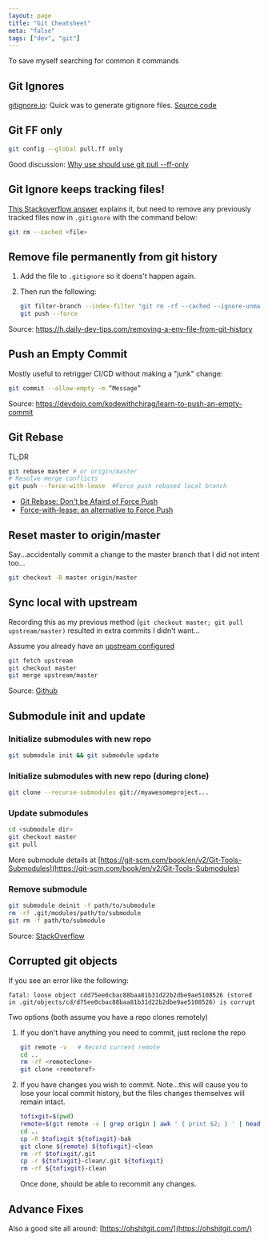 ```yaml
---
layout: page
title: "Git Cheatsheet"
meta: "false"
tags: ["dev", "git"]
---
```


To save myself searching for common it commands

## Git Ignores

[gitignore.io](https://www.toptal.com/developers/gitignore): Quick was to generate gitignore files.  [Source code](https://github.com/toptal/gitignore.io)

## Git FF only

```sh
git config --global pull.ff only
```

Good discussion: [Why use should use git pull --ff-only](https://blog.sffc.xyz/post/185195398930/why-you-should-use-git-pull-ff-only-git-is-a)

## Git Ignore keeps tracking files!

[This Stackoverflow answer](https://stackoverflow.com/a/1274447) explains it, but need to remove any previously tracked files now in `.gitignore` with the command below:
  
```sh
git rm --cached <file>
```

## Remove file permanently from git history

1. Add the file to `.gitignore` so it doens't happen again.
2. Then run the following:

    ```sh
    git filter-branch --index-filter "git rm -rf --cached --ignore-unmatch <filetoremove>" HEAD
    git push --force
    ```

Source: <https://h.daily-dev-tips.com/removing-a-env-file-from-git-history>

## Push an Empty Commit

Mostly useful to retrigger CI/CD without making a "junk" change:

```sh
git commit --allow-empty -m “Message”
```

Source: <https://devdojo.com/kodewithchirag/learn-to-push-an-empty-commit>
## Git Rebase

TL;DR

```sh
git rebase master # or origin/master
# Resolve merge conflicts
git push --force-with-lease  #Force push rebased local branch
```

- [Git Rebase: Don't be Afaird of Force Push](https://blog.verslu.is/git/git-rebase/)
- [Force-with-lease: an alternative to Force Push](http://weiqingtoh.github.io/force-with-lease/)

## Reset master to origin/master

Say...accidentally commit a change to the master branch that I did not intent too...

```sh
git checkout -B master origin/master
```

## Sync local with upstream

Recording this as my previous method (`git checkout master; git pull upstream/master)` resulted in extra commits I didn't want...

Assume you already have an [upstream configured](https://docs.github.com/en/free-pro-team@latest/github/collaborating-with-issues-and-pull-requests/configuring-a-remote-for-a-fork)

```sh
git fetch upstream
git checkout master
git merge upstream/master
```

Source: [Github](https://docs.github.com/en/free-pro-team@latest/github/collaborating-with-issues-and-pull-requests/syncing-a-fork)

## Submodule init and update

### Initialize submodules with new repo

  ```sh
  git submodule init && git submodule update
  ```

### Initialize submodules with new repo (during clone)

  ```sh
  git clone --recurse-submodules git://myawesomeproject...
  ```

### Update submodules

  ```sh
  cd <submodule dir>
  git checkout master
  git pull
  ```

More submodule details at [https://git-scm.com/book/en/v2/Git-Tools-Submodules](https://git-scm.com/book/en/v2/Git-Tools-Submodules)

### Remove submodule

```sh
git submodule deinit -f path/to/submodule
rm -rf .git/modules/path/to/submodule
git rm -f path/to/submodule
```

Source: [StackOverflow](https://stackoverflow.com/questions/1260748/how-do-i-remove-a-submodule/21211232#21211232)

## Corrupted git objects

If you see an error like the following:

```text
fatal: loose object cdd75ee0cbac88baa81b31d22b2dbe9ae5108526 (stored in .git/objects/cd/d75ee0cbac88baa81b31d22b2dbe9ae5108526) is corrupt
```

Two options (both assume you have a repo clones remotely)

1. If you don't have anything you need to commit, just reclone the repo

   ```sh
   git remote -v   # Record current remote
   cd ..
   rm -rf <remoteclone>
   git clone <remoteref>
   ```

2. If you have changes you wish to commit.  Note...this will cause you to lose your local commit history, but the files changes themselves will remain intact.

   ```sh
   tofixgit=$(pwd)
   remote=$(git remote -v | grep origin | awk ' { print $2; } ' | head -1) # Get current remote
   cd ..
   cp -R $tofixgit ${tofixgit}-bak
   git clone ${remote} ${tofixgit}-clean
   rm -rf $tofixgit/.git
   cp -r ${tofixgit}-clean/.git ${tofixgit}
   rm -rf ${tofixgit}-clean
   ```

   Once done, should be able to recommit any changes.

## Advance Fixes

Also a good site all around:  [https://ohshitgit.com/](https://ohshitgit.com/)
